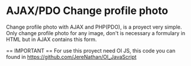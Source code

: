 # AJAX/PDO Change profile photo
Change profile photo with AJAX and PHP(PDO), is a proyect very simple.
Only change profile photo for any image, don't is necessary a formulary in HTML but in AJAX contains this form.

== IMPORTANT ==
For use this proyect need OI JS, this code you can found in https://github.com/JereNathan/OI_JavaScript
